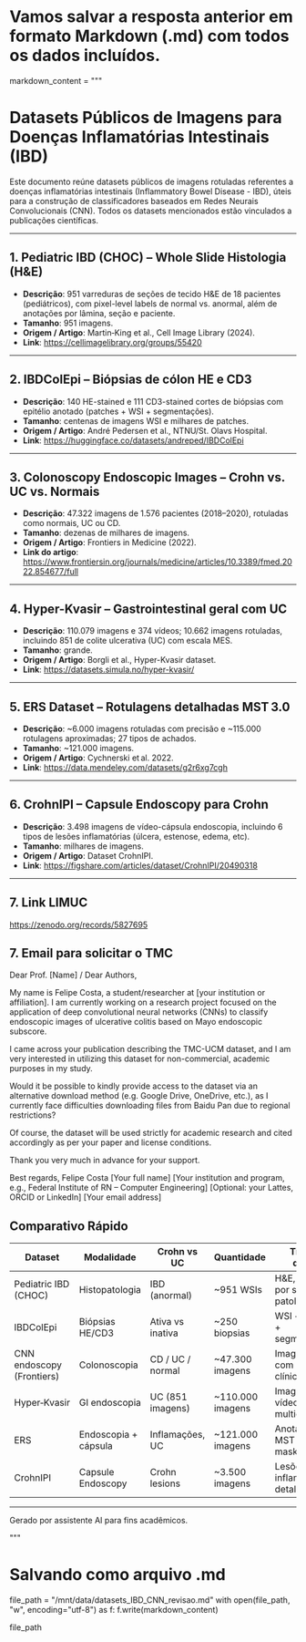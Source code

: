 # Vamos salvar a resposta anterior em formato Markdown (.md) com todos os dados incluídos.
markdown_content = """
# Datasets Públicos de Imagens para Doenças Inflamatórias Intestinais (IBD)

Este documento reúne datasets públicos de imagens rotuladas referentes a doenças inflamatórias intestinais (Inflammatory Bowel Disease - IBD), úteis para a construção de classificadores baseados em Redes Neurais Convolucionais (CNN). Todos os datasets mencionados estão vinculados a publicações científicas.

---

## 1. Pediatric IBD (CHOC) – Whole Slide Histologia (H&E)
- **Descrição**: 951 varreduras de seções de tecido H&E de 18 pacientes (pediátricos), com pixel-level labels de normal vs. anormal, além de anotações por lâmina, seção e paciente.
- **Tamanho**: 951 imagens.
- **Origem / Artigo**: Martin‑King et al., Cell Image Library (2024).
- **Link**: https://cellimagelibrary.org/groups/55420

---

## 2. IBDColEpi – Biópsias de cólon HE e CD3
- **Descrição**: 140 HE-stained e 111 CD3-stained cortes de biópsias com epitélio anotado (patches + WSI + segmentações).
- **Tamanho**: centenas de imagens WSI e milhares de patches.
- **Origem / Artigo**: André Pedersen et al., NTNU/St. Olavs Hospital.
- **Link**: https://huggingface.co/datasets/andreped/IBDColEpi

---

## 3. Colonoscopy Endoscopic Images – Crohn vs. UC vs. Normais
- **Descrição**: 47.322 imagens de 1.576 pacientes (2018–2020), rotuladas como normais, UC ou CD.
- **Tamanho**: dezenas de milhares de imagens.
- **Origem / Artigo**: Frontiers in Medicine (2022).
- **Link do artigo**: https://www.frontiersin.org/journals/medicine/articles/10.3389/fmed.2022.854677/full


---

## 4. Hyper-Kvasir – Gastrointestinal geral com UC
- **Descrição**: 110.079 imagens e 374 vídeos; 10.662 imagens rotuladas, incluindo 851 de colite ulcerativa (UC) com escala MES.
- **Tamanho**: grande.
- **Origem / Artigo**: Borgli et al., Hyper-Kvasir dataset.
- **Link**: https://datasets.simula.no/hyper-kvasir/

---

## 5. ERS Dataset – Rotulagens detalhadas MST 3.0
- **Descrição**: ~6.000 imagens rotuladas com precisão e ~115.000 rotulagens aproximadas; 27 tipos de achados.
- **Tamanho**: ~121.000 imagens.
- **Origem / Artigo**: Cychnerski et al. 2022.
- **Link**: https://data.mendeley.com/datasets/g2r6xg7cgh

---

## 6. CrohnIPI – Capsule Endoscopy para Crohn
- **Descrição**: 3.498 imagens de vídeo-cápsula endoscopia, incluindo 6 tipos de lesões inflamatórias (úlcera, estenose, edema, etc).
- **Tamanho**: milhares de imagens.
- **Origem / Artigo**: Dataset CrohnIPI.
- **Link**: https://figshare.com/articles/dataset/CrohnIPI/20490318

---

## 7. Link LIMUC

https://zenodo.org/records/5827695

## 7. Email para solicitar o TMC
Dear Prof. [Name] / Dear Authors,

My name is Felipe Costa, a student/researcher at [your institution or affiliation]. I am currently working on a research project focused on the application of deep convolutional neural networks (CNNs) to classify endoscopic images of ulcerative colitis based on Mayo endoscopic subscore.

I came across your publication describing the TMC-UCM dataset, and I am very interested in utilizing this dataset for non-commercial, academic purposes in my study.

Would it be possible to kindly provide access to the dataset via an alternative download method (e.g. Google Drive, OneDrive, etc.), as I currently face difficulties downloading files from Baidu Pan due to regional restrictions?

Of course, the dataset will be used strictly for academic research and cited accordingly as per your paper and license conditions.

Thank you very much in advance for your support.

Best regards,
Felipe Costa
[Your full name]
[Your institution and program, e.g., Federal Institute of RN – Computer Engineering]
[Optional: your Lattes, ORCID or LinkedIn]
[Your email address]

## Comparativo Rápido

| Dataset                     | Modalidade         | Crohn vs UC      | Quantidade         | Tipo de dados                        |
|----------------------------|--------------------|------------------|--------------------|--------------------------------------|
| Pediatric IBD (CHOC)       | Histopatologia     | IBD (anormal)     | ~951 WSIs          | H&E, labels por seção e patologia    |
| IBDColEpi                  | Biópsias HE/CD3    | Ativa vs inativa  | ~250 biopsias      | WSI + patches + segmentações         |
| CNN endoscopy (Frontiers)  | Colonoscopia       | CD / UC / normal  | ~47.300 imagens    | Imagens HD com rótulos clínicos      |
| Hyper‑Kvasir               | GI endoscopia      | UC (851 imagens)  | ~110.000 imagens   | Imagens + vídeos, multiclasses       |
| ERS                        | Endoscopia + cápsula| Inflamações, UC  | ~121.000 imagens   | Anotações MST 3.0 + masks             |
| CrohnIPI                   | Capsule Endoscopy  | Crohn lesions     | ~3.500 imagens     | Lesões inflamatórias detalhadas      |

---

Gerado por assistente AI para fins acadêmicos.

"""

# Salvando como arquivo .md
file_path = "/mnt/data/datasets_IBD_CNN_revisao.md"
with open(file_path, "w", encoding="utf-8") as f:
    f.write(markdown_content)

file_path
